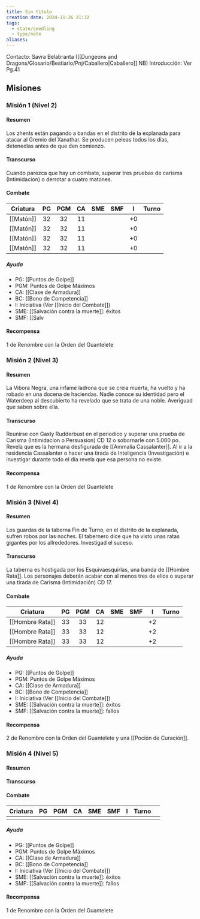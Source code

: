 ```yaml
---
title: Sin título
creation date: 2024-11-26 21:32
tags:
  - state/seedling
  - type/note
aliases:
---
```

Contacto: Savra Belabranta ([[Dungeons and Dragons/Glosario/Bestiario/Pnj/Caballero|Caballero]] NB)
Introducción: Ver Pg.41

## Misiones

### Misión 1 (Nivel 2)

#### Resumen

Los zhents están pagando a bandas en el distrito de la explanada para atacar al Gremio del Xanathar. Se producen peleas todos los días, detenedlas antes de que den comienzo.

#### Transcurso

Cuando parezca que hay un combate, superar tres pruebas de carisma (Intimidacion) o derrotar a cuatro matones.

#### Combate

| Criatura  | PG  | PGM | CA  | SME | SMF |  I  | Turno |
| :-------: | :-: | :-: | :-: | :-: | :-: | :-: | :---: |
| [[Matón]] | 32  | 32  | 11  |     |     | +0  |       |
| [[Matón]] | 32  | 32  | 11  |     |     | +0  |       |
| [[Matón]] | 32  | 32  | 11  |     |     | +0  |       |
| [[Matón]] | 32  | 32  | 11  |     |     | +0  |       |

##### Ayuda
- PG: [[Puntos de Golpe]]
- PGM: Puntos de Golpe Máximos
- CA: [[Clase de Armadura]]
- BC: [[Bono de Competencia]]
- I: Iniciativa (Ver [[Inicio del Combate]])
- SME: [[Salvación contra la muerte]]: éxitos
- SMF: [[Salv
#### Recompensa

1 de Renombre con la Orden del Guantelete

### Misión 2 (Nivel 3)

#### Resumen

La Vibora Negra, una infame ladrona que se creia muerta, ha vuelto y ha robado en una docena de haciendas. Nadie conoce su identidad pero el Waterdeep al descubierto ha revelado que se trata de una noble. Averiguad que saben sobre ella.

#### Transcurso

Reunirse con Gaxly Rudderbust en el periodico y superar una prueba de Carisma (Intimidacion o Persuasion) CD 12 o sobornarle con 5.000 po. Revela que es la hermana desfigurada de [[Ammalia Cassalanter]]. Al ir a la residencia Cassalanter o hacer una tirada de Inteligencia (Investigación) e investigar durante todo el día revela que esa persona no existe.

#### Recompensa

1 de Renombre con la Orden del Guantelete


### Misión 3 (Nivel 4)

#### Resumen

Los guardas de la taberna Fin de Turno, en el distrito de la explanada, sufren robos por las noches. El tabernero dice que ha visto unas ratas gigantes por los allrededores. Investigad el suceso.

#### Transcurso

La taberna es hostigada por los Esquivaesquirlas, una banda de [[Hombre Rata]]. Los personajes deberán acabar con al menos tres de ellos o superar una tirada de Carisma (Intimidación) CD 17.

#### Combate

|    Criatura     | PG  | PGM | CA  | SME | SMF |  I  | Turno |
| :-------------: | :-: | :-: | :-: | :-: | :-: | :-: | :---: |
| [[Hombre Rata]] | 33  | 33  | 12  |     |     | +2  |       |
| [[Hombre Rata]] | 33  | 33  | 12  |     |     | +2  |       |
| [[Hombre Rata]] | 33  | 33  | 12  |     |     | +2  |       |
##### Ayuda
- PG: [[Puntos de Golpe]]
- PGM: Puntos de Golpe Máximos
- CA: [[Clase de Armadura]]
- BC: [[Bono de Competencia]]
- I: Iniciativa (Ver [[Inicio del Combate]])
- SME: [[Salvación contra la muerte]]: éxitos
- SMF: [[Salvación contra la muerte]]: fallos

#### Recompensa

2 de Renombre con la Orden del Guantelete y una [[Poción de Curación]].

### Misión 4 (Nivel 5)


#### Resumen
#### Transcurso


#### Combate

| Criatura | PG  | PGM | CA  | SME | SMF |  I  | Turno |     |
| :------: | :-: | :-: | :-: | :-: | :-: | :-: | :---: | --- |
|          |     |     |     |     |     |     |       |     |
##### Ayuda
- PG: [[Puntos de Golpe]]
- PGM: Puntos de Golpe Máximos
- CA: [[Clase de Armadura]]
- BC: [[Bono de Competencia]]
- I: Iniciativa (Ver [[Inicio del Combate]])
- SME: [[Salvación contra la muerte]]: éxitos
- SMF: [[Salvación contra la muerte]]: fallos

#### Recompensa

1 de Renombre con la Orden del Guantelete